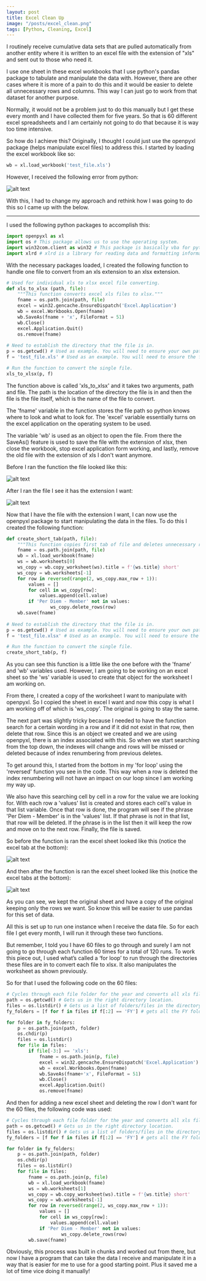 ```yaml
---
layout: post
title: Excel Clean Up
image: "/posts/excel_clean.png"
tags: [Python, Cleaning, Excel]
---
```


I routinely receive cumulative data sets that are pulled automatically from another entity where it is written to an excel file with the extension of "xls" and sent out to those who need it.

I use one sheet in these excel workbooks that I use python's pandas package to tabulate and manipulate the data with. However, there are other cases where it is more of a pain to do this and it would be easier to delete all unnecessary rows and columns. This way I can just go to work from that dataset for another purpose.

Normally, it would not be a problem just to do this manually but I get these every month and I have collected them for five years. So that is 60 different excel spreadsheets and I am certainly not going to do that because it is way too time intensive. 

So how do I achieve this? Originally, I thought I could just use the openpyxl package (helps manipulate excel files) to address this. I started by loading the excel workbook like so:

```python
wb = xl.load_workbook('test_file.xls')
```

However, I received the following error from python:

![alt text](/img/posts/InvalidFileException.png "Python did not like this!")


With this, I had to change my approach and rethink how I was going to do this so I came up with the below.

---

I used the following python packages to accomplish this:

```python
import openpyxl as xl
import os # This package allows us to use the operating system.
import win32com.client as win32 # This package is basically vba for python. It allows us to interact and automate Windows applications with python.
import xlrd # xlrd is a library for reading data and formatting information from Excel files in the historical .xls format.
```
With the necessary packages loaded, I created the following function to handle one file to convert from an xls extension to an xlsx extension.

```python
# Used for individual xls to xlsx excel file converting.
def xls_to_xlsx (path, file):
    """This function converts excel xls files to xlsx."""
    fname = os.path.join(path, file)
    excel = win32.gencache.EnsureDispatch('Excel.Application')
    wb = excel.Workbooks.Open(fname)
    wb.SaveAs(fname + 'x', FileFormat = 51)
    wb.Close()
    excel.Application.Quit()
    os.remove(fname)
    
# Need to establish the directory that the file is in. 
p = os.getcwd() # Used as example. You will need to ensure your own path to excel file is put correctly here.
f = 'test_file.xls' # Used as an example. You will need to ensure the file name used for this is correct.

# Run the function to convert the single file.
xls_to_xlsx(p, f)
```

The function above is called 'xls_to_xlsx' and it takes two arguments, path and file. The path is the location of the directory the file is in and then the file is the file itself, which is the name of the file to convert.

The 'fname' variable in the function stores the file path so python knows where to look and what to look for. The 'excel' variable essentially turns on the excel application on the operating system to be used.

The variable 'wb' is used as an object to open the file. From there the SaveAs() feature is used to save the file with the extension of xlsx, then close the workbook, stop excel application form working, and lastly, remove the old file with the extension of xls I don't want anymore.

Before I ran the function the file looked like this:

![alt text](/img/posts/Before_xls_run.png "xls extension")

After I ran the file I see it has the extension I want:

![alt text](/img/posts/after_xls_run.png "xlsx extension")


Now that I have the file with the extension I want, I can now use the openpyxl package to start manipulating the data in the files. To do this I created the following function:

```python
def create_short_tab(path, file):
    """This function copies first tab of file and deletes unnecessary rows."""
    fname = os.path.join(path, file)
    wb = xl.load_workbook(fname)
    ws = wb.worksheets[0]
    ws_copy = wb.copy_worksheet(ws).title = f'{ws.title} short'
    ws_copy = wb.worksheets[-1]
    for row in reversed(range(2, ws_copy.max_row + 1)):
        values = []
        for cell in ws_copy[row]:
            values.append(cell.value)  
        if 'Per Diem - Member' not in values:
                ws_copy.delete_rows(row)
    wb.save(fname) 
    
# Need to establish the directory that the file is in. 
p = os.getcwd() # Used as example. You will need to ensure your own path to excel file is put correctly here.
f = 'test_file.xlsx' # Used as an example. You will need to ensure the file name used for this is correct.

# Run the function to convert the single file.
create_short_tab(p, f)
```

As you can see this function is a little like the one before with the 'fname' and 'wb' variables used. However, I am going to be working on an excel sheet so the 'ws' variable is used to create that object for the worksheet I am working on.

From there, I created a copy of the worksheet I want to manipulate with openpyxl. So I copied the sheet in excel I want and now this copy is what I am working off of which is 'ws_copy'. The original is going to stay the same.

The next part was slightly tricky because I needed to have the function search for a certain wording in a row and if it did not exist in that row, then delete that row. Since this is an object we created and we are using openpyxl, there is an index associated with this. So when we start searching from the top down, the indexes will change and rows will be missed or deleted because of index renumbering from previous deletes.

To get around this, I started from the bottom in my 'for loop' using the 'reversed' function you see in the code. This way when a row is deleted the index renumbering will not have an impact on our loop since I am working my way up. 

We also have this searching cell by cell in a row for the value we are looking for. With each row a 'values' list is created and stores each cell's value in that list variable. Once that row is done, the program will see if the phrase 'Per Diem - Member' is in the 'values' list. If that phrase is not in that list, that row will be deleted. If the phrase is in the list then it will keep the row and move on to the next row. Finally, the file is saved.

So before the function is ran the excel sheet looked like this (notice the excel tab at the bottom):

![alt text](/img/posts/before_short_run.png "Snippet of the sheet before")

And then after the function is ran the excel sheet looked like this (notice the excel tabs at the bottom):

![alt text](/img/posts/after_short_run.png "Snippet of the sheet after")

As you can see, we kept the original sheet and have a copy of the original keeping only the rows we want. So know this will be easier to use pandas for this set of data.

All this is set up to run one instance when I receive the data file. So for each file I get every month, I will run it through these two functions. 

But remember, I told you I have 60 files to go through and surely I am not going to go through each function 60 times for a total of 120 runs. To work this piece out, I used what’s called a ‘for loop’ to run through the directories these files are in to convert each file to xlsx. It also manipulates the worksheet as shown previously.

So for that I used the following code on the 60 files:

```python
# Cycles through each file folder for the year and converts all xls files to xlsx files.
path = os.getcwd() # Gets us in the right directory location.
files = os.listdir() # Gets us a list of folders/files in the directory location.
fy_folders = [f for f in files if f[:2] == 'FY'] # gets all the FY folders the files in with their FY.

for folder in fy_folders:
    p = os.path.join(path, folder)
    os.chdir(p)
    files = os.listdir()
    for file in files:
        if file[-3:] == 'xls':
            fname = os.path.join(p, file)
            excel = win32.gencache.EnsureDispatch('Excel.Application')
            wb = excel.Workbooks.Open(fname)
            wb.SaveAs(fname+'x', FileFormat = 51)
            wb.Close()
            excel.Application.Quit()
            os.remove(fname)  
```

And then for adding a new excel sheet and deleting the row I don't want for the 60 files, the following code was used:


```python
# Cycles through each file folder for the year and converts all xls files to xlsx files.
path = os.getcwd() # Gets us in the right directory location.
files = os.listdir() # Gets us a list of folders/files in the directory location.
fy_folders = [f for f in files if f[:2] == 'FY'] # gets all the FY folders the files in with their FY.

for folder in fy_folders:
    p = os.path.join(path, folder)
    os.chdir(p)
    files = os.listdir()
    for file in files:
        fname = os.path.join(p, file)
        wb = xl.load_workbook(fname)
        ws = wb.worksheets[1]
        ws_copy = wb.copy_worksheet(ws).title = f'{ws.title} short'
        ws_copy = wb.worksheets[-1]
        for row in reversed(range(2, ws_copy.max_row + 1)):
            values = []
            for cell in ws_copy[row]:
                values.append(cell.value)  
            if 'Per Diem - Member' not in values:
                    ws_copy.delete_rows(row)
        wb.save(fname)     
```

Obviously, this process was built in chunks and worked out from there, but now I have a program that can take the data I receive and manipulate it in a way that is easier for me to use for a good starting point. Plus it saved me a lot of time vice doing it manually!
